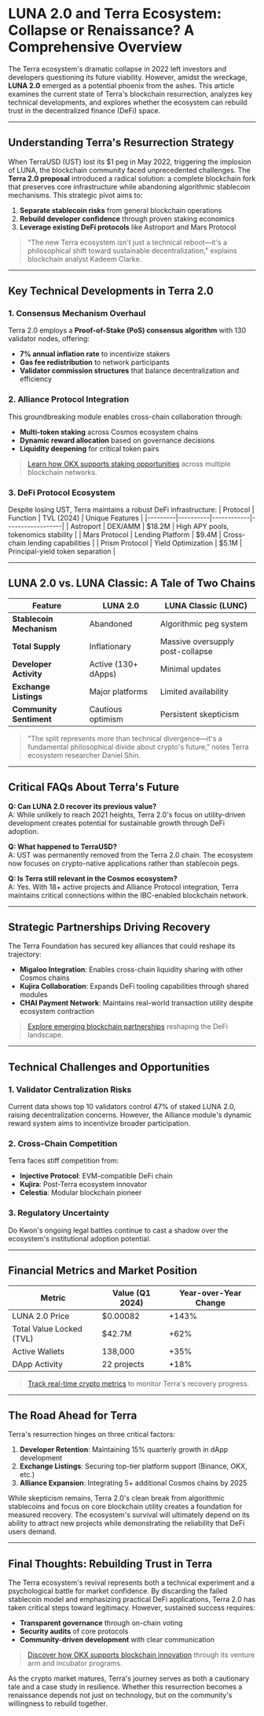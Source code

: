 # LUNA 2.0 and Terra Ecosystem: Collapse or Renaissance? A Comprehensive Overview

The Terra ecosystem's dramatic collapse in 2022 left investors and developers questioning its future viability. However, amidst the wreckage, **LUNA 2.0** emerged as a potential phoenix from the ashes. This article examines the current state of Terra's blockchain resurrection, analyzes key technical developments, and explores whether the ecosystem can rebuild trust in the decentralized finance (DeFi) space.

---

## Understanding Terra's Resurrection Strategy

When TerraUSD (UST) lost its $1 peg in May 2022, triggering the implosion of LUNA, the blockchain community faced unprecedented challenges. The **Terra 2.0 proposal** introduced a radical solution: a complete blockchain fork that preserves core infrastructure while abandoning algorithmic stablecoin mechanisms. This strategic pivot aims to:

1. **Separate stablecoin risks** from general blockchain operations
2. **Rebuild developer confidence** through proven staking economics
3. **Leverage existing DeFi protocols** like Astroport and Mars Protocol

> "The new Terra ecosystem isn't just a technical reboot—it's a philosophical shift toward sustainable decentralization," explains blockchain analyst Kadeem Clarke.

---

## Key Technical Developments in Terra 2.0

### 1. **Consensus Mechanism Overhaul**
Terra 2.0 employs a **Proof-of-Stake (PoS) consensus algorithm** with 130 validator nodes, offering:
- **7% annual inflation rate** to incentivize stakers
- **Gas fee redistribution** to network participants
- **Validator commission structures** that balance decentralization and efficiency

### 2. **Alliance Protocol Integration**
This groundbreaking module enables cross-chain collaboration through:
- **Multi-token staking** across Cosmos ecosystem chains
- **Dynamic reward allocation** based on governance decisions
- **Liquidity deepening** for critical token pairs

> [Learn how OKX supports staking opportunities](https://bit.ly/okx-bonus) across multiple blockchain networks.

### 3. **DeFi Protocol Ecosystem**
Despite losing UST, Terra maintains a robust DeFi infrastructure:
| Protocol | Function | TVL (2024) | Unique Features |
|---------|----------|------------|------------------|
| Astroport | DEX/AMM | $18.2M | High APY pools, tokenomics stability |
| Mars Protocol | Lending Platform | $9.4M | Cross-chain lending capabilities |
| Prism Protocol | Yield Optimization | $5.1M | Principal-yield token separation |

---

## LUNA 2.0 vs. LUNA Classic: A Tale of Two Chains

| Feature | LUNA 2.0 | LUNA Classic (LUNC) |
|--------|----------|----------------------|
| **Stablecoin Mechanism** | Abandoned | Algorithmic peg system |
| **Total Supply** | Inflationary | Massive oversupply post-collapse |
| **Developer Activity** | Active (130+ dApps) | Minimal updates |
| **Exchange Listings** | Major platforms | Limited availability |
| **Community Sentiment** | Cautious optimism | Persistent skepticism |

> "The split represents more than technical divergence—it's a fundamental philosophical divide about crypto's future," notes Terra ecosystem researcher Daniel Shin.

---

## Critical FAQs About Terra's Future

**Q: Can LUNA 2.0 recover its previous value?**  
A: While unlikely to reach 2021 heights, Terra 2.0's focus on utility-driven development creates potential for sustainable growth through DeFi adoption.

**Q: What happened to TerraUSD?**  
A: UST was permanently removed from the Terra 2.0 chain. The ecosystem now focuses on crypto-native applications rather than stablecoin pegs.

**Q: Is Terra still relevant in the Cosmos ecosystem?**  
A: Yes. With 18+ active projects and Alliance Protocol integration, Terra maintains critical connections within the IBC-enabled blockchain network.

---

## Strategic Partnerships Driving Recovery

The Terra Foundation has secured key alliances that could reshape its trajectory:
- **Migaloo Integration**: Enables cross-chain liquidity sharing with other Cosmos chains
- **Kujira Collaboration**: Expands DeFi tooling capabilities through shared modules
- **CHAI Payment Network**: Maintains real-world transaction utility despite ecosystem contraction

> [Explore emerging blockchain partnerships](https://bit.ly/okx-bonus) reshaping the DeFi landscape.

---

## Technical Challenges and Opportunities

### 1. **Validator Centralization Risks**
Current data shows top 10 validators control 47% of staked LUNA 2.0, raising decentralization concerns. However, the Alliance module's dynamic reward system aims to incentivize broader participation.

### 2. **Cross-Chain Competition**
Terra faces stiff competition from:
- **Injective Protocol**: EVM-compatible DeFi chain
- **Kujira**: Post-Terra ecosystem innovator
- **Celestia**: Modular blockchain pioneer

### 3. **Regulatory Uncertainty**
Do Kwon's ongoing legal battles continue to cast a shadow over the ecosystem's institutional adoption potential.

---

## Financial Metrics and Market Position

| Metric | Value (Q1 2024) | Year-over-Year Change |
|--------|------------------|-----------------------|
| LUNA 2.0 Price | $0.00082 | +143% |
| Total Value Locked (TVL) | $42.7M | +62% |
| Active Wallets | 138,000 | +35% |
| DApp Activity | 22 projects | +18% |

> [Track real-time crypto metrics](https://bit.ly/okx-bonus) to monitor Terra's recovery progress.

---

## The Road Ahead for Terra

Terra's resurrection hinges on three critical factors:
1. **Developer Retention**: Maintaining 15% quarterly growth in dApp development
2. **Exchange Listings**: Securing top-tier platform support (Binance, OKX, etc.)
3. **Alliance Expansion**: Integrating 5+ additional Cosmos chains by 2025

While skepticism remains, Terra 2.0's clean break from algorithmic stablecoins and focus on core blockchain utility creates a foundation for measured recovery. The ecosystem's survival will ultimately depend on its ability to attract new projects while demonstrating the reliability that DeFi users demand.

---

## Final Thoughts: Rebuilding Trust in Terra

The Terra ecosystem's revival represents both a technical experiment and a psychological battle for market confidence. By discarding the failed stablecoin model and emphasizing practical DeFi applications, Terra 2.0 has taken critical steps toward legitimacy. However, sustained success requires:

- **Transparent governance** through on-chain voting
- **Security audits** of core protocols
- **Community-driven development** with clear communication

> [Discover how OKX supports blockchain innovation](https://bit.ly/okx-bonus) through its venture arm and incubator programs.

As the crypto market matures, Terra's journey serves as both a cautionary tale and a case study in resilience. Whether this resurrection becomes a renaissance depends not just on technology, but on the community's willingness to rebuild together.
